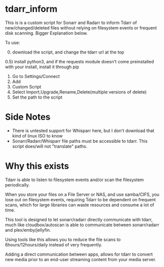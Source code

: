 # tdarr_inform

This is is a custom script for Sonarr and Radarr to inform Tdarr of new/changed/deleted files without relying on filesystem events or frequent disk scanning. Bigger Explanation below.

To use:

0) download the script, and change the tdarr url at the top

0.5) install python3, and if the requests module doesn't come preinstalled with your install, install it through pip

1) Go to Settings/Connect
2) Add
3) Custom Script
4) Select Import,Upgrade,Rename,Delete(multiple versions of delete)
5) Set the path to the script

# Side Notes

* There is untested support for Whisparr here, but I don't download that kind of linux ISO to know
* Sonarr/Radarr/Whisparr file paths must be accessible to tdarr. This script does/will not "translate" paths.


# Why this exists

Tdarr is able to listen to filesystem events and/or scan the filesystem periodically.

When you store your files on a File Server or NAS, and use samba/CIFS, you lose out on filesystem events, requiring Tdarr to be dependent on frequent scans, which for large libraries can waste resources and consume a lot of time.

This tool is designed to let sonarr/radarr directly communicate with tdarr, much like cloudbox/autoscan is able to communicate between sonarr/radarr and plex/emby/jellyfin.

Using tools like this allows you to reduce the file scans to 6hours/12hours/daily instead of very frequently.

Adding a direct communication between apps, allows for tdarr to convert new media prior to an end-user streaming content from your media server.
